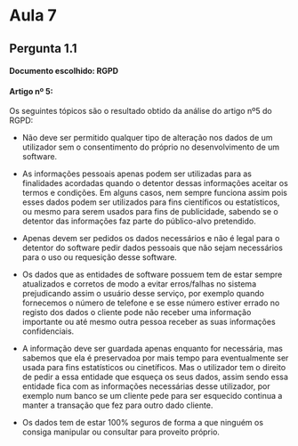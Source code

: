 # Aula 7 

## Pergunta 1.1

#### Documento escolhido: RGPD

#### Artigo nº 5:
Os seguintes tópicos são o resultado obtido da análise do artigo nº5 do RGPD:


* Não deve ser permitido qualquer tipo de alteração nos dados de um utilizador sem o consentimento do próprio no desenvolvimento de um software.

* As informações pessoais apenas podem ser utilizadas para as finalidades acordadas quando o detentor dessas informações aceitar os termos e condições. Em alguns casos, nem sempre funciona assim pois esses dados podem ser utilizados para fins científicos ou 
estatísticos, ou mesmo para serem usados para fins de publicidade, sabendo se o detentor das informações faz parte do público-alvo pretendido.

* Apenas devem ser pedidos os dados necessários e não é legal para o detentor do software pedir dados pessoais que não sejam necessários para o uso ou requesição desse software.

* Os dados que as entidades de software possuem tem de estar sempre atualizados e corretos de modo a evitar erros/falhas no sistema prejudicando assim o usuário desse serviço, por exemplo quando fornecemos o número de telefone e se esse número estiver errado no registo dos dados o cliente pode não receber uma informação importante ou até mesmo outra pessoa receber as suas informações confidenciais.

* A informação deve ser guardada apenas enquanto for necessária, mas sabemos que ela é preservadoa por mais tempo para eventualmente ser usada para fins estatísticos ou cinetíficos. Mas o utilizador tem o direito de pedir a essa entidade que esqueça os seus dados, assim sendo essa entidade fica com as informações necessárias desse utilizador, por exemplo num banco se um cliente pede para ser esquecido continua a manter a transação que fez para outro dado cliente.

* Os dados tem de estar 100% seguros de forma a que ninguém os consiga manipular ou consultar para proveito próprio.

